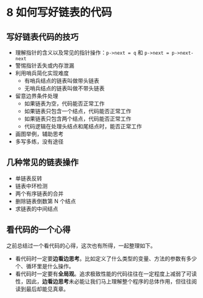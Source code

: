 # 8 如何写好链表的代码

## 写好链表代码的技巧

* 理解指针的含义以及常见的指针操作：```p->next = q``` 和 ```p->next = p->next-next```
* 警惕指针丢失或内存泄漏
* 利用哨兵简化实现难度
  * 有哨兵结点的链表叫做带头链表
  * 无哨兵结点的链表叫做不带头链表
* 留意边界条件处理
  * 如果链表为空，代码能否正常工作
  * 如果链表只包含一个结点，代码能否正常工作
  * 如果链表只包含两个结点，代码能否正常工作
  * 代码逻辑在处理头结点和尾结点时，能否正常工作
* 画图举例，辅助思考
* 多写多练，没有途径

## 几种常见的链表操作

* 单链表反转
* 链表中环检测
* 两个有序链表的合并
* 删除链表倒数第 N 个结点
* 求链表的中间结点

## 看代码的一个心得

之前总结过一个看代码的心得，这次也有所得，一起整理如下。

* 看代码时一定要**边看边思考**。比如定义了什么类型的变量、方法的参数有多少个、循环里是什么操作。
* 看代码时一定要有**全局观**。追求极致性能的代码往往在一定程度上减弱了可读性，因此，**边看边思考**未必能让我们马上理解整个程序的总体作用，但往往阅读到最后却能见真章。
